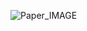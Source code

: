 ![Paper_IMAGE](https://github.com/heewhy/Edu_CSharp/assets/149549575/196f917b-500b-49e7-a639-18426016d1b3)